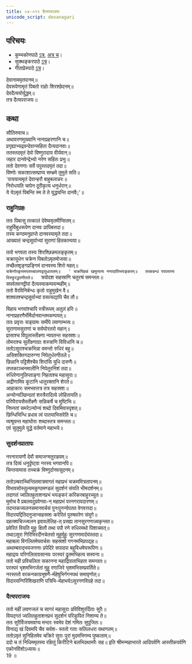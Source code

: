 ```yaml
---  
title: ०४-०१९ दैत्यपराजयः
unicode_script: devanagari
---  
```


## परिचयः
- कुम्भकोणपाठे [ऽत्र](https://archive.org/details/mahAbhArata-kumbhakoNam/page/n369), [अत्र च](https://sanskritdocuments.org/mirrors/mahabharata/mbhK/mahabharata-k-01-sa.html)।
- सुक्थङ्करपाठे [ऽत्र](http://bombay.indology.info/mahabharata/text/UD/MBh01.txt)।
- गीताप्रेस्पाठे [ऽत्र](https://archive.org/stream/mahabharata01ramauoft#page/564/mode/2up)।

देवानाममृतपानम्॥  
देवरूपेणामृतं पिबतो राहोः शिरश्छेदनम्॥  
देवदैत्ययोर्युद्धम्॥  
तत्र दैत्यपराजयः॥  

## कथा

सौतिरुवाच॥  
अथावरणमुख्यानि नानाप्रहरणानि च॥  
प्रगृह्याभ्यद्रवन्देवान्सहिता दैत्यदानवाः॥  
ततस्तदमृतं देवो विष्णुरादाय वीर्यवान्॥  
जहार दानवेन्द्रेभ्यो नरेण सहितः प्रभुः॥  
ततो देवगणाः सर्वे पपुस्तदमृतं तदा॥  
विष्णोः सकाशात्सम्प्राप्य सम्भ्रमे तुमुले सति॥  
`पाययत्यमृतं देवान्हरौ बाहुबलान्नरः॥  
निरोधयति चापेन दूरीकृत्य धनुर्धरान्॥  
ये येऽमृतं पिबन्ति स्म ते ते युद्ध्यन्ति दानवैः;'॥  

### राहुनिग्रहः
ततः पिबत्सु तत्कालं देवेष्वमृतमीप्सितम्॥  
राहुर्विबुधरूपेण दानवः प्रापिबत्तदा॥  
तस्य कण्ठमनुप्राप्ते दानवस्यामृते तदा॥  
आख्यातं चन्द्रसूर्याभ्यां सुराणां हितकाम्यया॥  

ततो भगवता तस्य शिरश्छिन्नमलङ्कृतम्॥  
चक्रायुधेन चक्रेण पिबतोऽमृतमोजसा॥  
तच्छैलशृङ्गप्रङ्गिमं दानवस्य शिरो महत्॥  
`चक्रेणोत्कृत्तमपतच्चालयद्वसुधातलम्॥  
' चक्रच्छिन्नं खमुत्पत्य ननादातिभयङ्करम्॥  
तत्कबन्धं पपातास्य विस्फुरद्धरणीतले॥  
`त्रयोदश सहस्राणि चतुरश्रं समन्ततः॥  
सपर्वतवनद्वीपां दैत्यस्याकम्पयन्महीम्॥  
ततो वैरविनिर्बन्धः कृतो राहुमुखेन वै॥  
शाश्वतश्चन्द्रसूर्याभ्यां ग्रसत्यद्यापि चैव तौ॥  

विहाय भगवांश्चापि स्त्रीरूपम् अतुलं हरिः॥  
नानाप्रहरणैर्भीमैर्दानवान्तमकम्पयत्॥  
ततः प्रवृत्तः सङ्ग्रामः समीपे लवणाम्भसः॥  
सुराणामसुराणां च सर्वघोरतरो महान्॥  
प्रासाश्च विपुलास्तीक्ष्णा न्यपतन्त सहस्रशः॥  
तोमराश्च सुतीक्ष्णाग्राः शस्त्राणि विविधानि च॥  
ततोऽसुराश्चक्रभिन्ना वमन्तो रुधिरं बहु॥  
असिशक्तिगदारुग्णा निपेतुर्धरणीतले॥  
छिन्नानि पट्टिशैश्चैव शिरांसि युधि दारुणैः॥  
तप्तकाञ्चनमालीनि निपेतुरनिशं तदा॥  
रुधिरेणानुलिप्ताङ्गा निहताश्च महासुराः॥  
अद्रीणामिव कूटानि धातुरक्तानि शेरते॥  
आहाकारः समभवत्तत्र तत्र सहस्रशः॥  
अन्योन्यञ्छिन्दतां शस्त्रैरादित्ये लोहितायति॥  
परिघैरायसैस्तीक्ष्णैः सन्निकर्षे च मुष्टिभिः॥  
निघ्नतां समरेऽन्योन्यं शब्दो दिवमिवास्पृशत्॥  
छिन्धिभिन्धि प्रधाव त्वं पातयाभिसरेति च॥  
व्यश्रूयन्त महाघोराः शब्दास्तत्र समन्ततः॥  
एवं सुतुमुले युद्धे वर्तमाने महाभये॥  

### सुदर्शनप्रातापः
नरनारायणौ देवौ समाजग्मतुराहवम्॥  
तत्र दिव्यं धनुर्दृष्ट्वा नरस्य भगवानपि॥  
चिन्तयामास तच्चक्रं विष्णुर्दानवसूदनम्॥  

ततोऽम्बराच्चिन्तितमात्रमागतं महाप्रभं चक्रममित्रतापनम्॥  
विभावसोस्तुल्यमकुण्ठमण्डलं सुदर्शनं संयति भीमदर्शनम्॥  
तदागतं ज्वलितहुताशनप्रभं भयङ्करं करिकरबाहुरच्युतः॥  
मुमोच वै प्रबलवदुग्रवेगवा\-न् महाप्रभं परनगरावदारणम्॥  
तदन्तकज्वलनसमानवर्चसं पुनःपुनर्न्यपतत वेगवत्तदा॥  
विदारयद्दितिदनुजान्सहस्रशः करेरितं पुरुषवरेण संयुगे॥  
दहत्क्वचिज्ज्वलन इवावलेलिह\-त् प्रसह्य तानसुरगणान्न्यकृन्तत॥  
प्रवेरितं वियति मुहुः क्षितौ तथा पपौ रणे रुधिरमथो पिशाचवत्॥  
तथाऽसुरा गिरिभिरदीनचेतसो मुहुर्मुहुः सुरगणमार्दयंस्तदा॥  
महाबला विगलितमेघवर्चसः सहस्रशो गगनमभिप्रपद्यह॥  
अथाम्बराद्भयजननाः प्रपेदिरे सपादपा बहुविधमेघरूपिणः॥  
महाद्रयः परिगलिताग्रसानवः परस्परं द्रुतमभिहत्य सस्वनाः॥  
ततो मही प्रविचलिता सकानना महाद्रिपाताभिहता समन्ततः॥  
परस्परं भृशमभिगर्जतां मुहू रणाजिरे भृशमभिसम्प्रवर्तिते॥  
नरस्ततो वरकनकाग्रभूषणै\-र्महेषुभिर्गगनपथं समावृणोत्॥  
विदारयन्गिरिशिखराणि पत्रिभि\-र्महाभयेऽसुरगणविग्रहे तदा॥  

### दैत्यपराजयः
ततो महीं लवणजलं च सागरं महासुराः प्रविविशुरर्दिताः सुरैः॥  
वियद्गतं ज्वलितहुताशनप्रभं सुदर्शनं परिकुपितं निशाम्य ते॥  
ततः सुरैर्विजयमवाप्य मन्दरः स्वमेव देशं गमितः सुपूजितः॥  
विनाद्य खं दिवमपि चैव सर्वश\- स्ततो गताः सलिलधरा यथागतम्॥  
ततोऽमृतं सुनिहितमेव चक्रिरे सुराः पुरां मुदमभिगम्य पुष्कलाम्॥  
ददो च तं निधिममृतस्य रक्षितुं किरीटिने बलभिदथामरैः सह॥ इति श्रीमन्महाभारते आदिपर्वणि आस्तीकपर्वणि एकोनविंशोऽध्यायः॥  
19 ॥  
